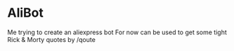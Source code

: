 # AliBot
Me trying to create an aliexpress bot
For now can be used to get some tight Rick & Morty quotes by /qoute
